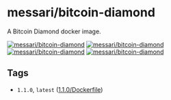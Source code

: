 # messari/bitcoin-diamond

A Bitcoin Diamond docker image.

[![messari/bitcoin-diamond][docker-pulls-image]][docker-hub-url] [![messari/bitcoin-diamond][docker-stars-image]][docker-hub-url] [![messari/bitcoin-diamond][docker-size-image]][docker-hub-url] [![messari/bitcoin-diamond][docker-layers-image]][docker-hub-url]

## Tags

- `1.1.0`, `latest` ([1.1.0/Dockerfile](https://github.com/messari/docker-bitcoin-diamond/blob/master/1.1.0/Dockerfile))


[docker-hub-url]: https://hub.docker.com/r/messari/bitcoin-diamond
[docker-layers-image]: https://img.shields.io/imagelayers/layers/messari/bitcoin-diamond/latest.svg?style=flat-square
[docker-pulls-image]: https://img.shields.io/docker/pulls/messari/bitcoin-diamond.svg?style=flat-square
[docker-size-image]: https://img.shields.io/imagelayers/image-size/messari/bitcoin-diamond/latest.svg?style=flat-square
[docker-stars-image]: https://img.shields.io/docker/stars/messari/bitcoin-diamond.svg?style=flat-square
